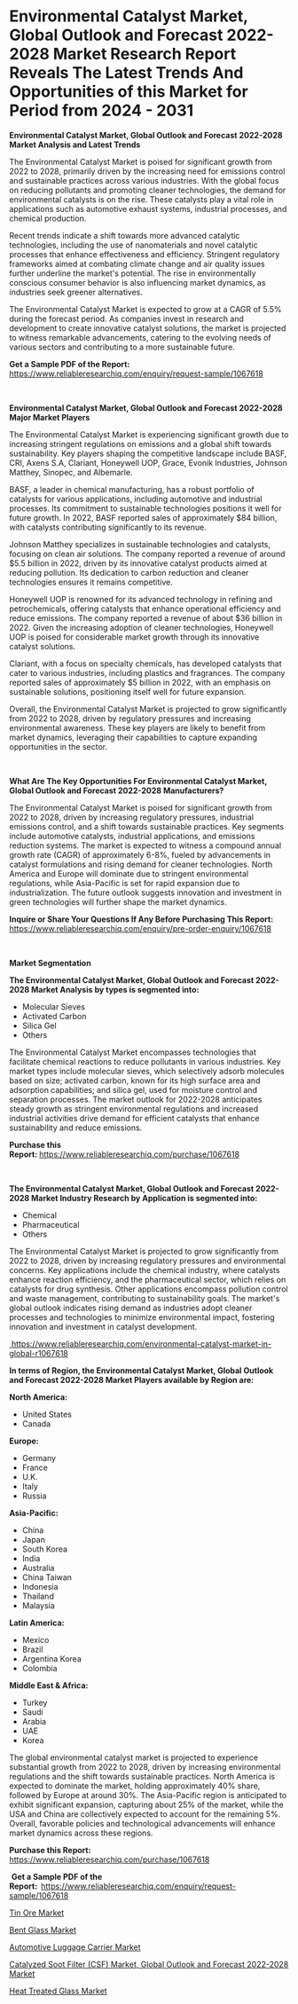 <p><h1>Environmental Catalyst Market, Global Outlook and Forecast 2022-2028 Market Research Report Reveals The Latest Trends And Opportunities of this Market for Period from 2024 - 2031</h1></p><p><strong>Environmental Catalyst Market, Global Outlook and Forecast 2022-2028 Market Analysis and Latest Trends</strong></p>
<p><p>The Environmental Catalyst Market is poised for significant growth from 2022 to 2028, primarily driven by the increasing need for emissions control and sustainable practices across various industries. With the global focus on reducing pollutants and promoting cleaner technologies, the demand for environmental catalysts is on the rise. These catalysts play a vital role in applications such as automotive exhaust systems, industrial processes, and chemical production. </p><p>Recent trends indicate a shift towards more advanced catalytic technologies, including the use of nanomaterials and novel catalytic processes that enhance effectiveness and efficiency. Stringent regulatory frameworks aimed at combating climate change and air quality issues further underline the market's potential. The rise in environmentally conscious consumer behavior is also influencing market dynamics, as industries seek greener alternatives. </p><p>The Environmental Catalyst Market is expected to grow at a CAGR of 5.5% during the forecast period. As companies invest in research and development to create innovative catalyst solutions, the market is projected to witness remarkable advancements, catering to the evolving needs of various sectors and contributing to a more sustainable future.</p></p>
<p><strong>Get a Sample PDF of the Report:&nbsp;</strong> <a href="https://www.reliableresearchiq.com/enquiry/request-sample/1067618">https://www.reliableresearchiq.com/enquiry/request-sample/1067618</a></p>
<p>&nbsp;</p>
<p><strong>Environmental Catalyst Market, Global Outlook and Forecast 2022-2028 Major Market Players</strong></p>
<p><p>The Environmental Catalyst Market is experiencing significant growth due to increasing stringent regulations on emissions and a global shift towards sustainability. Key players shaping the competitive landscape include BASF, CRI, Axens S.A, Clariant, Honeywell UOP, Grace, Evonik Industries, Johnson Matthey, Sinopec, and Albemarle. </p><p>BASF, a leader in chemical manufacturing, has a robust portfolio of catalysts for various applications, including automotive and industrial processes. Its commitment to sustainable technologies positions it well for future growth. In 2022, BASF reported sales of approximately $84 billion, with catalysts contributing significantly to its revenue.</p><p>Johnson Matthey specializes in sustainable technologies and catalysts, focusing on clean air solutions. The company reported a revenue of around $5.5 billion in 2022, driven by its innovative catalyst products aimed at reducing pollution. Its dedication to carbon reduction and cleaner technologies ensures it remains competitive.</p><p>Honeywell UOP is renowned for its advanced technology in refining and petrochemicals, offering catalysts that enhance operational efficiency and reduce emissions. The company reported a revenue of about $36 billion in 2022. Given the increasing adoption of cleaner technologies, Honeywell UOP is poised for considerable market growth through its innovative catalyst solutions.</p><p>Clariant, with a focus on specialty chemicals, has developed catalysts that cater to various industries, including plastics and fragrances. The company reported sales of approximately $5 billion in 2022, with an emphasis on sustainable solutions, positioning itself well for future expansion. </p><p>Overall, the Environmental Catalyst Market is projected to grow significantly from 2022 to 2028, driven by regulatory pressures and increasing environmental awareness. These key players are likely to benefit from market dynamics, leveraging their capabilities to capture expanding opportunities in the sector.</p></p>
<p>&nbsp;</p>
<p><strong>What Are The Key Opportunities For Environmental Catalyst Market, Global Outlook and Forecast 2022-2028 Manufacturers?</strong></p>
<p><p>The Environmental Catalyst Market is poised for significant growth from 2022 to 2028, driven by increasing regulatory pressures, industrial emissions control, and a shift towards sustainable practices. Key segments include automotive catalysts, industrial applications, and emissions reduction systems. The market is expected to witness a compound annual growth rate (CAGR) of approximately 6-8%, fueled by advancements in catalyst formulations and rising demand for cleaner technologies. North America and Europe will dominate due to stringent environmental regulations, while Asia-Pacific is set for rapid expansion due to industrialization. The future outlook suggests innovation and investment in green technologies will further shape the market dynamics.</p></p>
<p><strong>Inquire or Share Your Questions If Any Before Purchasing This Report:</strong> <a href="https://www.reliableresearchiq.com/enquiry/pre-order-enquiry/1067618">https://www.reliableresearchiq.com/enquiry/pre-order-enquiry/1067618</a></p>
<p>&nbsp;</p>
<p><strong>Market Segmentation</strong></p>
<p><strong>The Environmental Catalyst Market, Global Outlook and Forecast 2022-2028 Market Analysis by types is segmented into:</strong></p>
<p><ul><li>Molecular Sieves</li><li>Activated Carbon</li><li>Silica Gel</li><li>Others</li></ul></p>
<p><p>The Environmental Catalyst Market encompasses technologies that facilitate chemical reactions to reduce pollutants in various industries. Key market types include molecular sieves, which selectively adsorb molecules based on size; activated carbon, known for its high surface area and adsorption capabilities; and silica gel, used for moisture control and separation processes. The market outlook for 2022-2028 anticipates steady growth as stringent environmental regulations and increased industrial activities drive demand for efficient catalysts that enhance sustainability and reduce emissions. </p></p>
<p><strong>Purchase this Report:&nbsp;</strong><a href="https://www.reliableresearchiq.com/purchase/1067618">https://www.reliableresearchiq.com/purchase/1067618</a></p>
<p>&nbsp;</p>
<p><strong>The Environmental Catalyst Market, Global Outlook and Forecast 2022-2028 Market Industry Research by Application is segmented into:</strong></p>
<p><ul><li>Chemical</li><li>Pharmaceutical</li><li>Others</li></ul></p>
<p><p>The Environmental Catalyst Market is projected to grow significantly from 2022 to 2028, driven by increasing regulatory pressures and environmental concerns. Key applications include the chemical industry, where catalysts enhance reaction efficiency, and the pharmaceutical sector, which relies on catalysts for drug synthesis. Other applications encompass pollution control and waste management, contributing to sustainability goals. The market's global outlook indicates rising demand as industries adopt cleaner processes and technologies to minimize environmental impact, fostering innovation and investment in catalyst development.</p></p>
<p><a href="https://www.reliableresearchiq.com/environmental-catalyst-market-in-global-r1067618">&nbsp;https://www.reliableresearchiq.com/environmental-catalyst-market-in-global-r1067618</a></p>
<p><strong>In terms of Region, the Environmental Catalyst Market, Global Outlook and Forecast 2022-2028 Market Players available by Region are:</strong></p>
<p>
    <p> <strong> North America: </strong>
        <ul>
            <li>United States</li>
            <li>Canada</li>
        </ul>
        </p> 
    <p> <strong> Europe: </strong>
        <ul>
            <li>Germany</li>
            <li>France</li>
            <li>U.K.</li>
            <li>Italy</li>
            <li>Russia</li>
        </ul>
        </p> 
    <p> <strong> Asia-Pacific: </strong>
        <ul>
            <li>China</li>
            <li>Japan</li>
            <li>South Korea</li>
            <li>India</li>
            <li>Australia</li>
            <li>China Taiwan</li>
            <li>Indonesia</li>
            <li>Thailand</li>
            <li>Malaysia</li>
        </ul>
        </p> 
    <p> <strong> Latin America: </strong>
        <ul>
            <li>Mexico</li>
            <li>Brazil</li>
            <li>Argentina Korea</li>
            <li>Colombia</li>
        </ul>
        </p> 
    <p> <strong> Middle East & Africa: </strong>
        <ul>
            <li>Turkey</li>
            <li>Saudi</li>
            <li>Arabia</li>
            <li>UAE</li>
            <li>Korea</li>
        </ul>
    </p>
    </p>
<p><p>The global environmental catalyst market is projected to experience substantial growth from 2022 to 2028, driven by increasing environmental regulations and the shift towards sustainable practices. North America is expected to dominate the market, holding approximately 40% share, followed by Europe at around 30%. The Asia-Pacific region is anticipated to exhibit significant expansion, capturing about 25% of the market, while the USA and China are collectively expected to account for the remaining 5%. Overall, favorable policies and technological advancements will enhance market dynamics across these regions.</p></p>
<p><strong>Purchase this Report: </strong><a href="https://www.reliableresearchiq.com/purchase/1067618">https://www.reliableresearchiq.com/purchase/1067618</a></p>
<p>&nbsp;<strong>Get a Sample PDF of the Report:&nbsp;&nbsp;</strong><a href="https://www.reliableresearchiq.com/enquiry/request-sample/1067618">https://www.reliableresearchiq.com/enquiry/request-sample/1067618</a></p>
<p><strong></strong></p>
<p><p><a href="https://medium.com/@cyb3rpunksai/the-global-tin-ore-market-is-projected-to-experience-an-annual-growth-rate-of-8-1-f72c21ad62f8">Tin Ore Market</a></p><p><a href="https://issuu.com/reportprime-2/docs/bent-glass-market-size-2030.pptx_494f9dd07fbdca">Bent Glass Market</a></p><p><a href="https://www.linkedin.com/pulse/automotive-luggage-carrier-market-global-regional-analysis-2024-hdoaf?trackingId=u3NAQngRShu6m9YFW2YU6Q%3D%3D">Automotive Luggage Carrier Market</a></p><p><a href="https://github.com/MelgarBasny/Market-Research-Report-List-1/blob/main/catalyzed-soot-filter-csf-market-global-outlook-and-forecast-2022-2028-market.md">Catalyzed Soot Filter (CSF) Market, Global Outlook and Forecast 2022-2028 Market</a></p><p><a href="https://issuu.com/reportprime-2/docs/heat-treated-glass-market-size-2030_a2c7cfaafce216">Heat Treated Glass Market</a></p></p>
